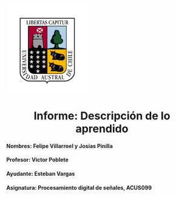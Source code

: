 ![logo](descarga.png)

# <center>**Informe: Descripción de lo aprendido**

#### Nombres: Felipe Villarroel y Josias Pinilla

#### Profesor: Victor Poblete

#### Ayudante: Esteban Vargas

#### Asignatura: Procesamiento digital de señales, ACUS099

